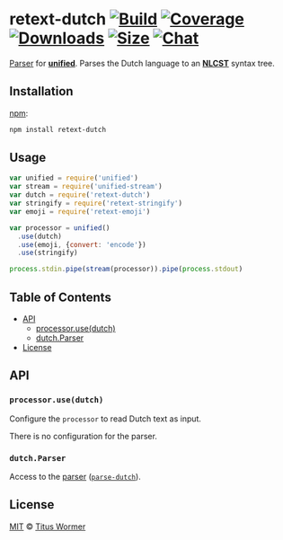 # retext-dutch [![Build][build-badge]][build] [![Coverage][coverage-badge]][coverage] [![Downloads][downloads-badge]][downloads] [![Size][size-badge]][size] [![Chat][chat-badge]][chat]

[Parser][] for [**unified**][unified].  Parses the Dutch language to
an [**NLCST**][nlcst] syntax tree.

## Installation

[npm][]:

```bash
npm install retext-dutch
```

## Usage

```js
var unified = require('unified')
var stream = require('unified-stream')
var dutch = require('retext-dutch')
var stringify = require('retext-stringify')
var emoji = require('retext-emoji')

var processor = unified()
  .use(dutch)
  .use(emoji, {convert: 'encode'})
  .use(stringify)

process.stdin.pipe(stream(processor)).pipe(process.stdout)
```

## Table of Contents

*   [API](#api)
    *   [processor.use(dutch)](#processorusedutch)
    *   [dutch.Parser](#dutchparser)
*   [License](#license)

## API

### `processor.use(dutch)`

Configure the `processor` to read Dutch text as input.

There is no configuration for the parser.

### `dutch.Parser`

Access to the [parser][] ([`parse-dutch`][parse-dutch]).

## License

[MIT][license] © [Titus Wormer][author]

<!-- Definitions -->

[build-badge]: https://img.shields.io/travis/retextjs/retext.svg

[build]: https://travis-ci.org/retextjs/retext

[coverage-badge]: https://img.shields.io/codecov/c/github/retextjs/retext.svg

[coverage]: https://codecov.io/github/retextjs/retext

[downloads-badge]: https://img.shields.io/npm/dm/retext-dutch.svg

[downloads]: https://www.npmjs.com/package/retext-dutch

[size-badge]: https://img.shields.io/bundlephobia/minzip/retext-dutch.svg

[size]: https://bundlephobia.com/result?p=retext-dutch

[chat-badge]: https://img.shields.io/badge/join%20the%20community-on%20spectrum-7b16ff.svg

[chat]: https://spectrum.chat/unified/retext

[license]: https://github.com/retextjs/retext/blob/master/license

[author]: https://wooorm.com

[npm]: https://docs.npmjs.com/cli/install

[unified]: https://github.com/unifiedjs/unified

[nlcst]: https://github.com/syntax-tree/nlcst

[parser]: https://github.com/unifiedjs/unified#processorparser

[parse-dutch]: https://github.com/wooorm/parse-dutch
